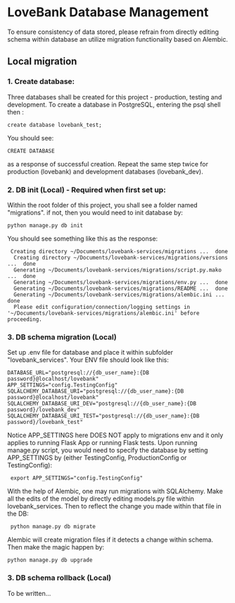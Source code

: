 
# LoveBank Database Management

To ensure consistency of data stored, please refrain from directly editing schema within database an utilize migration functionality based on Alembic.
## Local migration

### 1. Create database:
Three databases shall be created for this project - production, testing and development. To create a database in PostgreSQL,
entering the psql shell then :
```
create database lovebank_test;
```
You should see:
```
CREATE DATABASE
``` 
as a response of successful creation. Repeat the same step twice for production (lovebank) and development databases (lovebank_dev).

### 2. DB init (Local) - Required when first set up:
Within the root folder of this project, you shall see a folder named "migrations". if not, then you would need to init database by:
```
python manage.py db init
```
You should see something like this as the response:
```
 Creating directory ~/Documents/lovebank-services/migrations ...  done
  Creating directory ~/Documents/lovebank-services/migrations/versions ...  done
  Generating ~/Documents/lovebank-services/migrations/script.py.mako ...  done
  Generating ~/Documents/lovebank-services/migrations/env.py ...  done
  Generating ~/Documents/lovebank-services/migrations/README ...  done
  Generating ~/Documents/lovebank-services/migrations/alembic.ini ...  done
  Please edit configuration/connection/logging settings in '~/Documents/lovebank-services/migrations/alembic.ini' before proceeding.

```

### 3. DB schema migration (Local)
Set up .env file for database and place it within subfolder "lovebank_services". Your ENV file should look like this:
```
DATABASE_URL="postgresql://{db_user_name}:{DB password}@localhost/lovebank"
APP_SETTINGS="config.TestingConfig"
SQLALCHEMY_DATABASE_URI="postgresql://{db_user_name}:{DB password}@localhost/lovebank"
SQLALCHEMY_DATABASE_URI_DEV="postgresql://{db_user_name}:{DB password}/lovebank_dev"
SQLALCHEMY_DATABASE_URI_TEST="postgresql://{db_user_name}:{DB password}/lovebank_test"
```
Notice APP_SETTINGS here DOES NOT apply to migrations env and it only applies to running Flask App or running Flask tests. 
Upon running manage.py script, you would need to specify the database by setting APP_SETTINGS by (either TestingConfig, ProductionConfig or TestingConfig):
```
 export APP_SETTINGS="config.TestingConfig"
```


With the help of Alembic, one may run migrations with SQLAlchemy. Make all the edits of the model by directly editing models.py file within lovebank_services. Then to reflect the change
you made within that file in the DB:
```
 python manage.py db migrate
```
Alembic will create migration files if it detects a change within schema. Then make the magic happen by:
```
python manage.py db upgrade
```

### 3. DB schema rollback (Local)

To be written...